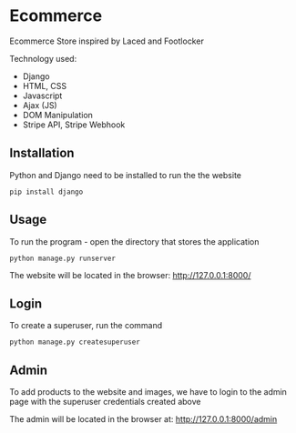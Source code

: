 # Ecommerce
Ecommerce Store inspired by Laced and Footlocker

Technology used: 
- Django
- HTML, CSS
- Javascript
- Ajax (JS)
- DOM Manipulation
- Stripe API, Stripe Webhook

## Installation
Python and Django need to be installed to run the the website

`pip install django`

## Usage
To run the program - open the directory that stores the application

`python manage.py runserver`

The website will be located in the browser: http://127.0.0.1:8000/

## Login
To create a superuser, run the command

`python manage.py createsuperuser`

## Admin
To add products to the website and images, we have to login to the admin page with the superuser credentials created above

The admin will be located in the browser at: http://127.0.0.1:8000/admin

